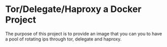# Tor/Delegate/Haproxy a Docker Project #

The purpose of this project is to provide an image that you can you to have a pool of rotating ips through tor, delegate and haproxy.




